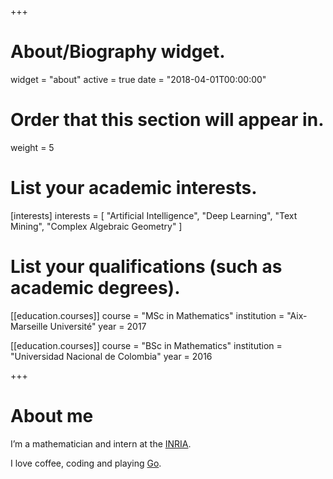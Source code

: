 +++
# About/Biography widget.
widget = "about"
active = true
date = "2018-04-01T00:00:00"

# Order that this section will appear in.
weight = 5

# List your academic interests.
[interests]
  interests = [
    "Artificial Intelligence",
    "Deep Learning",
    "Text Mining",
    "Complex Algebraic Geometry"
  ]

# List your qualifications (such as academic degrees).
[[education.courses]]
  course = "MSc in Mathematics"
  institution = "Aix-Marseille Université"
  year = 2017

[[education.courses]]
  course = "BSc in Mathematics"
  institution = "Universidad Nacional de Colombia"
  year = 2016
 
+++

# About me

I’m a mathematician and intern at the [INRIA](https://www.inria.fr/en/).

I love coffee, coding and playing [Go](http://en.wikipedia.org/wiki/Go_%28game%29).
